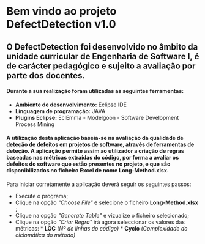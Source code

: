 # Bem vindo ao projeto DefectDetection v1.0

## O DefectDetection foi desenvolvido no âmbito da unidade curricular de Engenharia de Software I, é de carácter pedagógico e sujeito a avaliação por parte dos docentes. 

#### Durante a sua realização foram utilizadas as seguintes ferramentas:
* __Ambiente de desenvolvimento:__ Eclipse IDE
* __Linguagem de programação:__ JAVA
* __Plugins Eclipse:__ EclEmma - Modelgoon - Software Development Process Mining


#### A utilização desta aplicação baseia-se na avaliação da qualidade de deteção de defeitos em projetos de software, através de ferramentas de deteção. A aplicação permite assim ao utilizador a criação de regras baseadas nas métricas extraídas do código, por forma a avaliar os defeitos do software que estão presentes no projeto, e que são disponibilizados no ficheiro Excel de nome Long-Method.xlsx. 
Para iniciar corretamente a aplicação deverá seguir os seguintes passos:
* Execute o programa;
* Clique na opção  _"Choose File"_ e selecione o ficheiro __Long-Method.xlsx__ ; 
* Clique na opção _"Generate Table"_ e vizualize o ficheiro selecionado;
* Clique na opção _"Criar Regra"_ irá agora seleccionar os valores das métricas:
									* __LOC__ _(Nº de linhas do código)_
									* __Cyclo__ _(Complexidade do ciclomática do método)_
